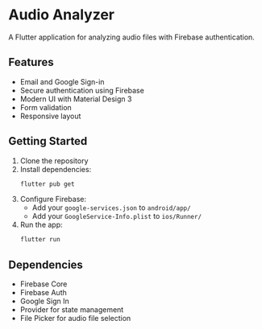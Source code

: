 # Audio Analyzer

A Flutter application for analyzing audio files with Firebase authentication.

## Features

- Email and Google Sign-in
- Secure authentication using Firebase
- Modern UI with Material Design 3
- Form validation
- Responsive layout

## Getting Started

1. Clone the repository
2. Install dependencies:
   ```bash
   flutter pub get
   ```
3. Configure Firebase:
   - Add your `google-services.json` to `android/app/`
   - Add your `GoogleService-Info.plist` to `ios/Runner/`
4. Run the app:
   ```bash
   flutter run
   ```

## Dependencies

- Firebase Core
- Firebase Auth
- Google Sign In
- Provider for state management
- File Picker for audio file selection
